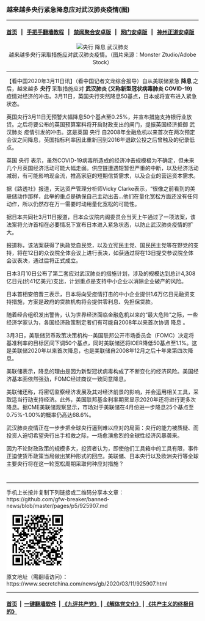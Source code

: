 ### 越来越多央行紧急降息应对武汉肺炎疫情(图)
------------------------

#### [首页](https://github.com/gfw-breaker/banned-news/blob/master/README.md) &nbsp;&nbsp;|&nbsp;&nbsp; [手把手翻墙教程](https://github.com/gfw-breaker/guides/wiki) &nbsp;&nbsp;|&nbsp;&nbsp; [禁闻聚合安卓版](https://github.com/gfw-breaker/bn-android) &nbsp;&nbsp;|&nbsp;&nbsp; [网门安卓版](https://github.com/oGate2/oGate) &nbsp;&nbsp;|&nbsp;&nbsp; [神州正道安卓版](https://github.com/SzzdOgate/update) 



<div class="article_right" style="fone-color:#000">
 <p style="text-align: center;">
  <img alt="央行 降息 武汉肺炎" src="//img3.secretchina.com/pic/2020/3-8/p2642901a845639414-ss.jpg" style="height:337px; width:600px"/>
  <br>
   越来越多央行采取措施应对武汉肺炎疫情。（图片来源：Monster Ztudio/Adobe Stock）
   <span id="hideid" name="hideid" style="color:red;display:none;">
    <span href="https://www.secretchina.com">
    </span>
   </span>
  </br>
 </p>
 <div id="txt-mid1-t21-2017">
  

---


  </div>
 </div>
 <p>
  【看中国2020年3月11日讯】（看中国记者文龙综合报导）自从美联储紧急
  <strong>
   降息
  </strong>
  之后，越来越多
  <strong>
   央行
  </strong>
  采取措施应对
  <strong>
   <span href="https://www.secretchina.com/news/gb/tag/武汉肺炎" target="_blank">
    武汉肺炎
   </span>
   (又称新型冠状病毒肺炎 COVID-19)
  </strong>
  疫情对经济的冲击。3月11日，英国央行突然降息50基点，日本或将宣布进入紧急状态。
  <span id="hideid" name="hideid" style="color:red;display:none;">
   <span href="https://www.secretchina.com">
   </span>
  </span>
 </p>
 <p>
  英国央行3月11日无预警大幅降息50个基点至0.25%，并宣布措施支持银行业放贷。之后将要公布的英国预算案料将开启财政支出的闸门，提振英国经济抵御
  <span href="https://zh.wikipedia.org/wiki/2019%E5%86%A0%E7%8A%B6%E7%97%85%E6%AF%92%E7%97%85" target="_blank">
   武汉肺炎
  </span>
  疫情引发的冲击。这是英国
  <span href="https://zh.wikipedia.org/wiki/%E4%B8%AD%E5%A4%AE%E9%93%B6%E8%A1%8C" target="_blank">
   央行
  </span>
  自2008年金融危机以来首次在两次预定会议之间降息，英国指标利率因此重新回到2016年退欧公投之后曾触及的纪录低点。
 </p>
 <p>
  英国
  <span href="https://www.secretchina.com/news/gb/tag/央行" target="_blank">
   央行
  </span>
  表示，虽然COVID-19病毒所造成的经济冲击规模极为不确定，但未来几个月英国经济活动可能大幅走弱。供应链遭遇短暂但严重的中断，以及经济活动减弱，有可能影响现金流，推高家庭的短期信贷需求，以及企业的营运资本需求。
 </p>
 <p>
  据《路透社》报道，天达资产管理分析师Vicky Clarke表示，“很像之前看到的美联储动作那样，此举的重点是确保自己主动出击...他们在量化宽松方面还没有任何动作，所以仍然存在万一需要时动用量化宽松的可能性。
 </p>
 <p>
  据日本共同社3月11日报道，日本众议院内阁委员会当天上午通过了一项法案，该法案将允许首相在必要情况下宣布日本进入紧急状态，以防止武汉肺炎疫情的扩大。
 </p>
 <p>
  报道称，该法案获得了执政党自民党，以及立宪民主党、国民民主党等在野党的支持，将在12日的众议院全体会议上进行表决，如获通过将在13日提交参议院全体会议表决，通过后将正式成立。
 </p>
 <p>
  日本3月10日公布了第二套应对武汉肺炎的措施计划，涉及的规模达到总计4,308亿日元(约41亿美元)支出，计划重点是支持中小企业以消除企业破产的风险。
 </p>
 <p>
  日本首相安倍晋三表示，日本将向受疫情打击的中小企业提供1.6万亿日元融资支持措施，方案是政府的贷款机构将会提供零利息、免担保贷款。
 </p>
 <p>
  随着经合组织发出警告，认为世界经济面临金融危机以来的“最大危险”之际，一些经济学家认为，各国经济政策制定者们有可能自2008年以来首次协调
  <span href="https://www.secretchina.com/news/gb/tag/降息" target="_blank">
   降息
  </span>
  。
 </p>
 <p>
  3月3日，美联储货币政策决策机构--美国联邦公开市场委员会（FOMC）决定将基准利率的目标区间下调50个基点，同时美联储还将IOER降低50基点至1.1%。这是美联储2020年以来首次降息，也是美联储自2008年12月之后十年来第四次降息。
 </p>
 <p>
  美联储表示，降息的理由是因为新型冠状病毒构成了不断变化的经济风险。美国经济基本面依然强劲，FOMC经过商议一致同意降息。
 </p>
 <p>
  美联储还称，将密切监察经济发展及其对经济前景的影响，并会运用相关工具，采取适当行动支持经济。此外，美国联邦基金利率期货显示2020年还将进行更多次降息。据CME美联储观察显示，市场对于美联储在4月份进一步降息25个基点至0.75%-1.00%的概率仍高达68.6%。
 </p>
 <p>
  武汉肺炎疫情正在一步步把全球央行逼到难以应对的局面：央行的能力被质疑、而投资人迫切希望央行出手相救之际，一场愈演愈烈的全球性经济风暴袭来。
 </p>
 <p>
  因为不论财政政策的规模多大，投资者认为，即使他们工具箱中的工具有限，事件正迫使货币政策当局做出某种形式的回应。美联储、日本央行以及欧洲央行等全球主要央行将在这一轮宽松周期采取何种应对措施？
  <center>
   <div>
    <div id="txt-mid2-t22-2017" style="display: block;  max-height: 351px;  overflow: hidden;">
     <div id="SC-21xxx">
     </div>
     <ins class="adsbygoogle" data-ad-client="ca-pub-1276641434651360" data-ad-format="auto" data-ad-slot="4301710469" data-full-width-responsive="true" style="display:block">
     </ins>
    </div>
   </div>
  </center>
  <div style="padding-top:12px;">
  </div>
 </p>
</div>

<hr/>
手机上长按并复制下列链接或二维码分享本文章：<br/>
https://github.com/gfw-breaker/banned-news/blob/master/pages/p5/925907.md <br/>
<a href='https://github.com/gfw-breaker/banned-news/blob/master/pages/p5/925907.md'><img src='https://github.com/gfw-breaker/banned-news/blob/master/pages/p5/925907.md.png'/></a> <br/>
原文地址（需翻墙访问）：https://www.secretchina.com/news/gb/2020/03/11/925907.html


------------------------
#### [首页](https://github.com/gfw-breaker/banned-news/blob/master/README.md) &nbsp;|&nbsp; [一键翻墙软件](https://github.com/gfw-breaker/nogfw/blob/master/README.md) &nbsp;| [《九评共产党》](https://github.com/gfw-breaker/9ping.md/blob/master/README.md#九评之一评共产党是什么) | [《解体党文化》](https://github.com/gfw-breaker/jtdwh.md/blob/master/README.md) | [《共产主义的终极目的》](https://github.com/gfw-breaker/gczydzjmd.md/blob/master/README.md)


<img src='http://gfw-breaker.win/banned-news/pages/p5/925907.md' width='0px' height='0px'/>
